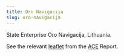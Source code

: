 ```yaml
---
title: Oro Navigacija
slug: oro-navigacija
---
```


State Enterprise Oro Navigacija, Lithuania.

See the relevant [leaflet][leaf] from the [ACE] Report.

[leaf]: /library/ace/ansp-factsheets/Oro%20Navigacija.pdf "ACE Benchmarking Report Factsheet: Oro Navigacija"

[ACE]: https://www.eurocontrol.int/sites/default/files/2022-06/eurocontrol-ace-2020-benchmarking-report.pdf "ACE 2020 Benchmarking Report"
